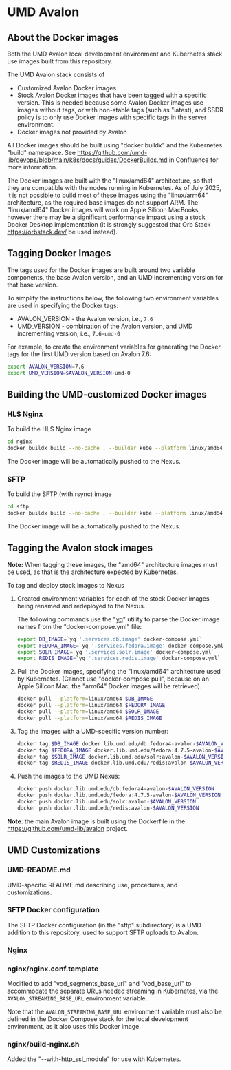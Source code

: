 # UMD Avalon

## About the Docker images

Both the UMD Avalon local development environment and Kubernetes stack use
images built from this repository.

The UMD Avalon stack consists of

* Customized Avalon Docker images
* Stock Avalon Docker images that have been tagged with a specific version.
  This is needed because some Avalon Docker images use images without tags, or
  with non-stable tags (such as "latest), and SSDR policy is to only use
  Docker images with specific tags in the server environment.
* Docker images not provided by Avalon

All Docker images should be built using "docker buildx" and the Kubernetes
"build" namespace. See
<https://github.com/umd-lib/devops/blob/main/k8s/docs/guides/DockerBuilds.md>
in Confluence for more information.

The Docker images are built with the "linux/amd64" architecture, so that they
are compatible with the nodes running in Kubernetes. As of July 2025, it is
not possible to build most of these images using the "linux/arm64" architecture,
as the required base images do not support ARM. The "linux/amd64" Docker images
will work on Apple Silicon MacBooks, however there may be a significant
performance impact using a stock Docker Desktop implementation (it is strongly
suggested that Orb Stack <https://orbstack.dev/> be used instead).

## Tagging Docker Images

The tags used for the Docker images are built around two variable components,
the base Avalon version, and an UMD incrementing version for that base version.

To simplify the instructions below, the following two environment variables
are used in specifying the Docker tags:

* AVALON_VERSION - the Avalon version, i.e., `7.6`
* UMD_VERSION - combination of the Avalon version, and UMD incrementing
                version, i.e., `7.6-umd-0`

For example, to create the environment variables for generating the Docker tags
for the first UMD version based on Avalon 7.6:

```zsh
export AVALON_VERSION=7.6
export UMD_VERSION=$AVALON_VERSION-umd-0
```

## Building the UMD-customized Docker images

### HLS Nginx

To build the HLS Nginx image

```zsh
cd nginx
docker buildx build --no-cache . --builder kube --platform linux/amd64 --push -t docker.lib.umd.edu/nginx:avalon-$UMD_VERSION
```

The Docker image will be automatically pushed to the Nexus.

### SFTP

To build the SFTP (with rsync) image

```zsh
cd sftp
docker buildx build --no-cache . --builder kube --platform linux/amd64 --push -t docker.lib.umd.edu/avalon-sftp:$UMD_VERSION
```

The Docker image will be automatically pushed to the Nexus.

## Tagging the Avalon stock images

**Note:** When tagging these images, the "amd64" architecture images must be
used, as that is the architecture expected by Kubernetes.

To tag and deploy stock images to Nexus

1. Created environment variables for each of the stock Docker images being
   renamed and redeployed to the Nexus.

   The following commands use the "[yq](https://github.com/mikefarah/yq)"
   utility to parse the Docker image names from the "docker-compose.yml" file:

    ```zsh
    export DB_IMAGE=`yq '.services.db.image' docker-compose.yml`
    export FEDORA_IMAGE=`yq '.services.fedora.image' docker-compose.yml`
    export SOLR_IMAGE=`yq '.services.solr.image' docker-compose.yml`
    export REDIS_IMAGE=`yq '.services.redis.image' docker-compose.yml`
    ```

2. Pull the Docker images, specifying the "linux/amd64" architecture used by
   Kubernetes. (Cannot use "docker-compose pull", because on an Apple Silicon
   Mac, the "arm64" Docker images will be retrieved).

   ```zsh
   docker pull --platform=linux/amd64 $DB_IMAGE
   docker pull --platform=linux/amd64 $FEDORA_IMAGE
   docker pull --platform=linux/amd64 $SOLR_IMAGE
   docker pull --platform=linux/amd64 $REDIS_IMAGE
   ```

2. Tag the images with a UMD-specific version number:

    ```zsh
    docker tag $DB_IMAGE docker.lib.umd.edu/db:fedora4-avalon-$AVALON_VERSION
    docker tag $FEDORA_IMAGE docker.lib.umd.edu/fedora:4.7.5-avalon-$AVALON_VERSION
    docker tag $SOLR_IMAGE docker.lib.umd.edu/solr:avalon-$AVALON_VERSION
    docker tag $REDIS_IMAGE docker.lib.umd.edu/redis:avalon-$AVALON_VERSION
    ```

3. Push the images to the UMD Nexus:

    ```zsh
    docker push docker.lib.umd.edu/db:fedora4-avalon-$AVALON_VERSION
    docker push docker.lib.umd.edu/fedora:4.7.5-avalon-$AVALON_VERSION
    docker push docker.lib.umd.edu/solr:avalon-$AVALON_VERSION
    docker push docker.lib.umd.edu/redis:avalon-$AVALON_VERSION
    ```

**Note**: the main Avalon image is built using the Dockerfile in the
<https://github.com/umd-lib/avalon> project.

## UMD Customizations

### UMD-README.md

UMD-specific README.md describing use, procedures, and customizations.

### SFTP Docker configuration

The SFTP Docker configuration (in the "sftp" subdirectory) is a UMD addition to
this repository, used to support SFTP uploads to Avalon.

### Nginx

### nginx/nginx.conf.template

Modified to add "vod_segments_base_url" and "vod_base_url" to accommodate
the separate URLs needed streaming in Kubernetes, via the
`AVALON_STREAMING_BASE_URL` environment variable.

Note that the `AVALON_STREAMING_BASE_URL` environment variable must also be
defined in the Docker Compose stack for the local development environment,
as it also uses this Docker image.

### nginx/build-nginx.sh

Added the "--with-http_ssl_module" for use with Kubernetes.

